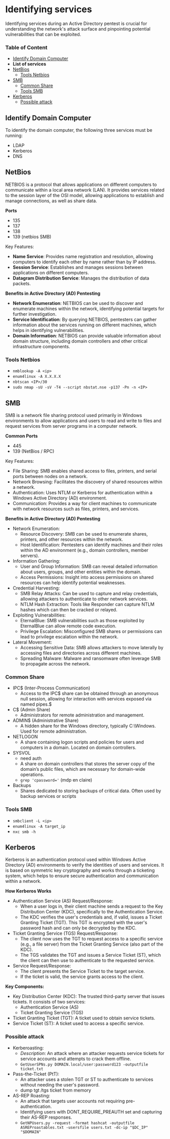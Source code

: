 # Identifying services

Identifying services during an Active Directory pentest is crucial for understanding the network's attack surface and pinpointing potential vulnerabilities that can be exploited.

### Table of Content

- [Identify Domain Computer](#identify-domain-computer)
- **List of services**
- [NetBios](#netbios)
    - [Tools Netbios](#tools-netbios)
- [SMB](#smb)
    - [Common Share](#common-share)
    - [Tools SMB](#tools-smb)
- [Kerberos](#kerberos)
    - [Possible attack](#possible-attack)

## Identify Domain Computer

To identify the domain computer, the following three services must be running: 

- LDAP
- Kerberos
- DNS

## NetBios

NETBIOS is a protocol that allows applications on different computers to communicate within a local area network (LAN). It provides services related to the session layer of the OSI model, allowing applications to establish and manage connections, as well as share data.

**Ports**

- 135
- 137
- 138
- 139 (netbios SMB)

Key Features:

- **Name Service**: Provides name registration and resolution, allowing computers to identify each other by name rather than by IP address.
- **Session Service**: Establishes and manages sessions between applications on different computers.
- **Datagram Distribution Service**: Manages the distribution of data packets.

**Benefits in Active Directory (AD) Pentesting**

- **Network Enumeration**: NETBIOS can be used to discover and enumerate machines within the network, identifying potential targets for further investigation.
- **Service Identification**: By querying NETBIOS, pentesters can gather information about the services running on different machines, which helps in identifying vulnerabilities.
- **Domain Information**: NETBIOS can provide valuable information about domain structure, including domain controllers and other critical infrastructure components.

### Tools Netbios

- `nmblookup -A <ip>`
- `enum4linux -A X.X.X.X`
- `nbtscan <IP>/30`
- `sudo nmap -sU -sV -T4 --script nbstat.nse -p137 -Pn -n <IP>`

## SMB

SMB is a network file sharing protocol used primarily in Windows environments to allow applications and users to read and write to files and request services from server programs in a computer network.

**Common Ports**

- 445
- 139 (NetBios / RPC)

Key Features:

- File Sharing: SMB enables shared access to files, printers, and serial ports between nodes on a network.
- Network Browsing: Facilitates the discovery of shared resources within a network.
- Authentication: Uses NTLM or Kerberos for authentication within a Windows Active Directory (AD) environment.
- Communication: Provides a way for client machines to communicate with network resources such as files, printers, and services.

**Benefits in Active Directory (AD) Pentesting**

- Network Enumeration:
    - Resource Discovery: SMB can be used to enumerate shares, printers, and other resources within the network.
    - Host Identification: Pentesters can identify machines and their roles within the AD environment (e.g., domain controllers, member servers).
- Information Gathering:
    - User and Group Information: SMB can reveal detailed information about users, groups, and other entities within the domain.
    - Access Permissions: Insight into access permissions on shared resources can help identify potential weaknesses.
- Credential Harvesting:
    - SMB Relay Attacks: Can be used to capture and relay credentials, allowing attackers to authenticate to other network services.
    - NTLM Hash Extraction: Tools like Responder can capture NTLM hashes which can then be cracked or relayed.
- Exploiting Vulnerabilities:
    - EternalBlue: SMB vulnerabilities such as those exploited by EternalBlue can allow remote code execution.
    - Privilege Escalation: Misconfigured SMB shares or permissions can lead to privilege escalation within the network.
- Lateral Movement:
    - Accessing Sensitive Data: SMB allows attackers to move laterally by accessing files and directories across different machines.
    - Spreading Malware: Malware and ransomware often leverage SMB to propagate across the network.

### Common Share

- IPC$ (Inter-Process Communication)
    - Access to the IPC$ share can be obtained through an anonymous null session, allowing for interaction with services exposed via named pipes.$
- C$ (Admin Share)
    - Administrators for remote administration and management.
- ADMIN$ (Administrative Share)
    - A hidden share for the Windows directory, typically C:\Windows. Used for remote administration.
- NETLOGON
    - A share containing logon scripts and policies for users and computers in a domain. Located on domain controllers.
- SYSVOL
    - need auth
    - A share on domain controllers that stores the server copy of the domain’s public files, which are necessary for domain-wide operations.
    - `grep 'cpassword='` (mdp en claire)
- Backups
    - Shares dedicated to storing backups of critical data. Often used by backup services or scripts

### Tools SMB

- `smbclient -L <ip>`
- `enum4linux -A target_ip`
- `nxc smb -h`

## Kerberos

Kerberos is an authentication protocol used within Windows Active Directory (AD) environments to verify the identities of users and services. It is based on symmetric key cryptography and works through a ticketing system, which helps to ensure secure authentication and communication within a network.

**How Kerberos Works**

- Authentication Service (AS) Request/Response:
    - When a user logs in, their client machine sends a request to the Key Distribution Center (KDC), specifically to the Authentication Service.
    - The KDC verifies the user's credentials and, if valid, issues a Ticket Granting Ticket (TGT). This TGT is encrypted with the user's password hash and can only be decrypted by the KDC.
- Ticket Granting Service (TGS) Request/Response:
    - The client now uses the TGT to request access to a specific service (e.g., a file server) from the Ticket Granting Service (also part of the KDC).
    - The TGS validates the TGT and issues a Service Ticket (ST), which the client can then use to authenticate to the requested service.
- Service Request/Response:
    - The client presents the Service Ticket to the target service.
    - If the ticket is valid, the service grants access to the client.

**Key Components:**

- Key Distribution Center (KDC): The trusted third-party server that issues tickets. It consists of two services:
    - Authentication Service (AS)
    - Ticket Granting Service (TGS)
- Ticket Granting Ticket (TGT): A ticket used to obtain service tickets.
- Service Ticket (ST): A ticket used to access a specific service.

### Possible attack

- Kerberoasting:
    - *Description*: An attack where an attacker requests service tickets for service accounts and attempts to crack them offline.
    - `GetUserSPNs.py DOMAIN.local/user:password123 -outputfile ticket.txt`
- Pass-the-Ticket (PtT):
    -  An attacker uses a stolen TGT or ST to authenticate to services without needing the user's password.
    - dump tgt /tgs ticket from memory
- AS-REP Roasting:
    -  An attack that targets user accounts not requiring pre-authentication.
    - Identifying users with DONT_REQUIRE_PREAUTH set and capturing their AS-REP responses.
    - `GetNPUsers.py -request -format hashcat -outputfile ASREProastables.txt -usersfile users.txt -dc-ip "$DC_IP" "$DOMAIN"`

